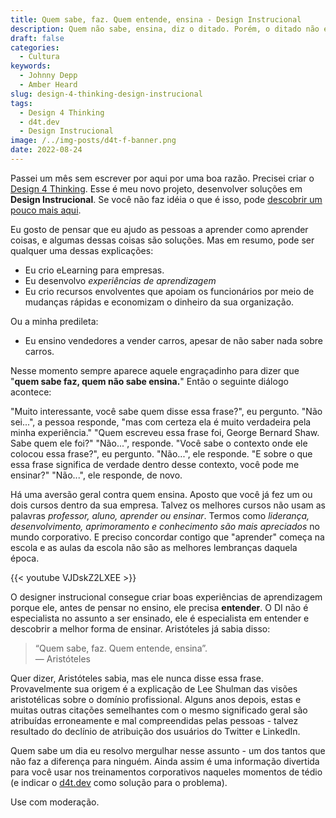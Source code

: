 ```yaml
---
title: Quem sabe, faz. Quem entende, ensina - Design Instrucional
description: Quem não sabe, ensina, diz o ditado. Porém, o ditado não é esse.
draft: false
categories:
  - Cultura
keywords:
  - Johnny Depp
  - Amber Heard
slug: design-4-thinking-design-instrucional
tags:
  - Design 4 Thinking
  - d4t.dev
  - Design Instrucional
image: /../img-posts/d4t-f-banner.png
date: 2022-08-24
---
```


Passei um mês sem escrever por aqui por uma boa razão. Precisei criar o [Design 4 Thinking](https://d4t.dev). Esse é meu novo projeto, desenvolver soluções em **Design Instrucional**. Se você não faz idéia o que é isso, pode [descobrir um pouco mais aqui](https://d4t.dev/post/o-que-e-design-instrucional-ou-instructional-design/).  

Eu gosto de pensar que eu ajudo as pessoas a aprender como aprender coisas, e algumas dessas coisas são soluções. Mas em resumo, pode ser qualquer uma dessas explicações:

- Eu crio eLearning para empresas.
- Eu desenvolvo *experiências de aprendizagem*
- Eu crio recursos envolventes que apoiam os funcionários por meio de mudanças rápidas e economizam o dinheiro da sua organização.

Ou a minha predileta:

- Eu ensino vendedores a vender carros, apesar de não saber nada sobre carros.

Nesse momento sempre aparece aquele engraçadinho para dizer que "**quem sabe faz, quem não sabe ensina.**" Então o seguinte diálogo acontece:

"Muito interessante, você sabe quem disse essa frase?", eu pergunto.
"Não sei...", a pessoa responde, "mas com certeza ela é muito verdadeira pela minha experiência."
"Quem escreveu essa frase foi, George Bernard Shaw. Sabe quem ele foi?"
"Não...", responde.
"Você sabe o contexto onde ele colocou essa frase?", eu pergunto.
"Não...", ele responde.
"E sobre o que essa frase significa de verdade dentro desse contexto, você pode me ensinar?"
"Não...", ele responde, de novo.

Há uma aversão geral contra quem ensina. Aposto que você já fez um ou dois cursos dentro da sua empresa. Talvez os melhores cursos não usam as palavras *professor, aluno, aprender ou ensinar*. Termos como *liderança, desenvolvimento, aprimoramento e conhecimento são mais apreciados* no mundo corporativo. E preciso concordar contigo que "aprender" começa na escola e as aulas da escola não são as melhores lembranças daquela época.

{{< youtube VJDskZ2LXEE >}}

O designer instrucional consegue criar boas experiências de aprendizagem porque ele, antes de pensar no ensino, ele precisa **entender**. O DI não é especialista no assunto a ser ensinado, ele é especialista em entender e descobrir a melhor forma de ensinar. Aristóteles já sabia disso:

> “Quem sabe, faz. Quem entende, ensina”.  
— Aristóteles

Quer dizer, Aristóteles sabia, mas ele nunca disse essa frase. Provavelmente sua origem é a explicação de Lee Shulman das visões aristotélicas sobre o domínio profissional. Alguns anos depois, estas e muitas outras citações semelhantes com o mesmo significado geral são atribuídas erroneamente e mal compreendidas pelas pessoas -  talvez resultado do declínio de atribuição dos usuários do Twitter e LinkedIn.

Quem sabe um dia eu resolvo mergulhar nesse assunto - um dos tantos que não faz a diferença para ninguém. Ainda assim é uma informação divertida para você usar nos treinamentos corporativos naqueles momentos de tédio (e indicar o [d4t.dev](https://d4t.dev/) como solução para o problema).

Use com moderação.